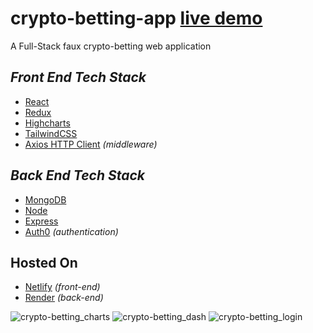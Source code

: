 # crypto-betting-app [live demo](https://crypto-betting-app.netlify.app/)
A Full-Stack faux crypto-betting web application

## *Front End Tech Stack*
- [React](https://react.dev/)
- [Redux](https://redux.js.org/)
- [Highcharts](https://https://www.highcharts.com/)
- [TailwindCSS](https://tailwindcss.com/)
- [Axios HTTP Client](https://axios-http.com/) *(middleware)*

## *Back End Tech Stack*
- [MongoDB](https://www.mongodb.com/)
- [Node](https://nodejs.org/en)
- [Express](https://expressjs.com/)
- [Auth0](https://auth0.com/) *(authentication)*

## Hosted On
- [Netlify](https://www.netlify.com/) *(front-end)*
- [Render](https://render.com/) *(back-end)*

![crypto-betting_charts](https://github.com/BenMoreira/crypto-betting-app/assets/103965989/ef374048-7828-4ae2-ae09-0262667b3a1c.png)
![crypto-betting_dash](https://github.com/BenMoreira/crypto-betting-app/assets/103965989/ee578a43-8ef1-4b84-bb6a-2095d9c67960)
![crypto-betting_login](https://github.com/BenMoreira/crypto-betting-app/assets/103965989/1ecb7736-0698-4f24-84ab-c34a9121e924)
